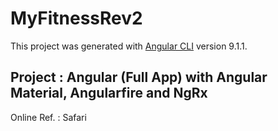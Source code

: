 # MyFitnessRev2

This project was generated with [Angular CLI](https://github.com/angular/angular-cli) version 9.1.1.

## **Project** : Angular (Full App) with Angular Material, Angularfire and NgRx

Online Ref. : Safari
